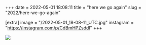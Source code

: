 +++
date = 2022-05-01 18:08:11
title = "here we go again"
slug = "2022/here-we-go-again"

[extra]
image = "/2022-05-01_18-08-11_UTC.jpg"
instagram = "https://instagram.com/p/CdBmHPZsddl"
+++

<img src="/2022-05-01_18-08-11_UTC.jpg" />
